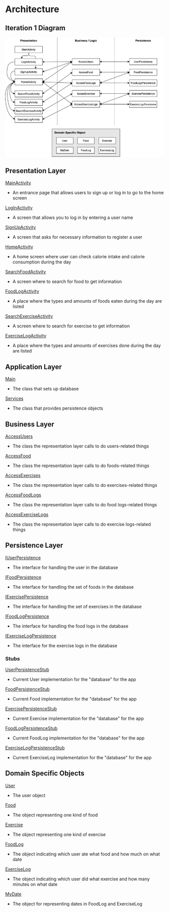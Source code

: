 Architecture
============

Iteration 1 Diagram
-------------------
![architecture](Architecture_i1.png)

Presentation Layer
------------------
[MainActivity](https://code.cs.umanitoba.ca/3350-winter-2021-a01/fitnics-group-12/-/blob/master/app/src/main/java/com/group12/fitnics/presentation/MainActivity.java)
 - An entrance page that allows users to sign up or log in to go to the home screen

[LogInActivity](https://code.cs.umanitoba.ca/3350-winter-2021-a01/fitnics-group-12/-/blob/master/app/src/main/java/com/group12/fitnics/presentation/LogInActivity.java)
 - A screen that allows you to log in by entering a user name

[SignUpActivity](https://code.cs.umanitoba.ca/3350-winter-2021-a01/fitnics-group-12/-/blob/master/app/src/main/java/com/group12/fitnics/presentation/SignUpActivity.java)
 - A screen that asks for necessary information to register a user

[HomeActivity](https://code.cs.umanitoba.ca/3350-winter-2021-a01/fitnics-group-12/-/blob/master/app/src/main/java/com/group12/fitnics/presentation/HomeActivity.java)
 - A home screen where user can check calorie intake and calorie consumption during the day

[SearchFoodActivity](https://code.cs.umanitoba.ca/3350-winter-2021-a01/fitnics-group-12/-/blob/master/app/src/main/java/com/group12/fitnics/presentation/SearchFoodActivity.java)
 - A screen where to search for food to get information

[FoodLogActivity](https://code.cs.umanitoba.ca/3350-winter-2021-a01/fitnics-group-12/-/blob/master/app/src/main/java/com/group12/fitnics/presentation/FoodLogActivity.java)
 - A place where the types and amounts of foods eaten during the day are listed

[SearchExerciseActivity](https://code.cs.umanitoba.ca/3350-winter-2021-a01/fitnics-group-12/-/blob/master/app/src/main/java/com/group12/fitnics/presentation/SearchExerciseActivity.java)
 -  A screen where to search for exercise to get information

[ExerciseLogActivity](https://code.cs.umanitoba.ca/3350-winter-2021-a01/fitnics-group-12/-/blob/master/app/src/main/java/com/group12/fitnics/presentation/ExerciseLogActivity.java)
 - A place where the types and amounts of exercises done during the day are listed


Application Layer
-----------------
[Main](https://code.cs.umanitoba.ca/3350-winter-2021-a01/fitnics-group-12/-/blob/master/app/src/main/java/com/group12/fitnics/application/Main.java)
 - The class that sets up database

[Services](https://code.cs.umanitoba.ca/3350-winter-2021-a01/fitnics-group-12/-/blob/master/app/src/main/java/com/group12/fitnics/application/Services.java)
 - The class that provides persistence objects

Business Layer
--------------
[AccessUsers](https://code.cs.umanitoba.ca/3350-winter-2021-a01/fitnics-group-12/-/blob/master/app/src/main/java/com/group12/fitnics/business/AccessUsers.java)
 - The class the representation layer calls to do users-related things

[AccessFood](https://code.cs.umanitoba.ca/3350-winter-2021-a01/fitnics-group-12/-/blob/master/app/src/main/java/com/group12/fitnics/business/AccessFood.java)
 - The class the representation layer calls to do foods-related things

[AccessExercises](https://code.cs.umanitoba.ca/3350-winter-2021-a01/fitnics-group-12/-/blob/master/app/src/main/java/com/group12/fitnics/business/AccessExercises.java)
 - The class the representation layer calls to do exercises-related things

[AccessFoodLogs](https://code.cs.umanitoba.ca/3350-winter-2021-a01/fitnics-group-12/-/blob/master/app/src/main/java/com/group12/fitnics/business/AccessFoodLogs.java)
 - The class the representation layer calls to do food logs-related things

[AccessExerciseLogs](https://code.cs.umanitoba.ca/3350-winter-2021-a01/fitnics-group-12/-/blob/master/app/src/main/java/com/group12/fitnics/business/AccessExerciseLogs.java)
 - The class the representation layer calls to do exercise logs-related things

Persistence Layer
-----------------
[IUserPersistence](https://code.cs.umanitoba.ca/3350-winter-2021-a01/fitnics-group-12/-/blob/master/app/src/main/java/com/group12/fitnics/persistence/IUserPersistence.java)
 - The interface for handling the user in the database

[IFoodPersistence](https://code.cs.umanitoba.ca/3350-winter-2021-a01/fitnics-group-12/-/blob/master/app/src/main/java/com/group12/fitnics/persistence/IFoodPersistence.java)
 - The interface for handling the set of foods in the database

[IExercisePersistence](https://code.cs.umanitoba.ca/3350-winter-2021-a01/fitnics-group-12/-/blob/master/app/src/main/java/com/group12/fitnics/persistence/IExercisePersistence.java)
 - The interface for handling the set of exercises in the database

[IFoodLogPersistence](https://code.cs.umanitoba.ca/3350-winter-2021-a01/fitnics-group-12/-/blob/master/app/src/main/java/com/group12/fitnics/persistence/IFoodLogPersistence.java)
 - The interface for handling the food logs in the database

[IExerciseLogPersistence](https://code.cs.umanitoba.ca/3350-winter-2021-a01/fitnics-group-12/-/blob/master/app/src/main/java/com/group12/fitnics/persistence/IExerciseLogPersistence.java)
 - The interface for the exercise logs in the database

### Stubs
[UserPersistenceStub](https://code.cs.umanitoba.ca/3350-winter-2021-a01/fitnics-group-12/-/blob/master/app/src/main/java/com/group12/fitnics/persistence/UserPersistenceStub.java)
 - Current User implementation for the "database" for the app

[FoodPersistenceStub](https://code.cs.umanitoba.ca/3350-winter-2021-a01/fitnics-group-12/-/blob/master/app/src/main/java/com/group12/fitnics/persistence/FoodPersistenceStub.java)
 - Current Food implementation for the "database" for the app

[ExercisePersistenceStub](https://code.cs.umanitoba.ca/3350-winter-2021-a01/fitnics-group-12/-/blob/master/app/src/main/java/com/group12/fitnics/persistence/ExercisePersistenceStub.java)
 - Current Exercise implementation for the "database" for the app

[FoodLogPersistenceStub](https://code.cs.umanitoba.ca/3350-winter-2021-a01/fitnics-group-12/-/blob/master/app/src/main/java/com/group12/fitnics/persistence/FoodLogPersistenceStub.java)
 - Current FoodLog implementation for the "database" for the app

[ExerciseLogPersistenceStub](https://code.cs.umanitoba.ca/3350-winter-2021-a01/fitnics-group-12/-/blob/master/app/src/main/java/com/group12/fitnics/persistence/ExerciseLogPersistenceStub.java)
 - Current ExerciseLog implementation for the "database" for the app

Domain Specific Objects
-----------------------
[User](https://code.cs.umanitoba.ca/3350-winter-2021-a01/fitnics-group-12/-/blob/master/app/src/main/java/com/group12/fitnics/objects/User.java)
 - The user object

[Food](https://code.cs.umanitoba.ca/3350-winter-2021-a01/fitnics-group-12/-/blob/master/app/src/main/java/com/group12/fitnics/objects/Food.java)
 - The object representing one kind of food

[Exercise](https://code.cs.umanitoba.ca/3350-winter-2021-a01/fitnics-group-12/-/blob/master/app/src/main/java/com/group12/fitnics/objects/Exercise.java)
 - The object representing one kind of exercise

[FoodLog](https://code.cs.umanitoba.ca/3350-winter-2021-a01/fitnics-group-12/-/blob/master/app/src/main/java/com/group12/fitnics/objects/FoodLog.java)
 - The object indicating which user ate what food and how much on what date

[ExerciseLog](https://code.cs.umanitoba.ca/3350-winter-2021-a01/fitnics-group-12/-/blob/master/app/src/main/java/com/group12/fitnics/objects/ExerciseLog.java)
 - The object indicating which user did what exercise and how many minutes on what date

[MyDate](https://code.cs.umanitoba.ca/3350-winter-2021-a01/fitnics-group-12/-/blob/master/app/src/main/java/com/group12/fitnics/objects/MyDate.java)
 - The object for representing dates in FoodLog and ExerciseLog
